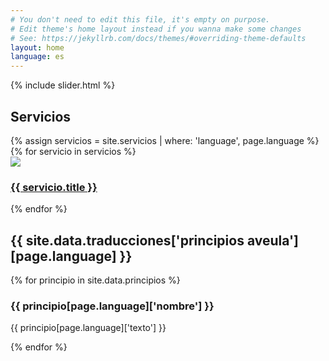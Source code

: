 ```yaml
---
# You don't need to edit this file, it's empty on purpose.
# Edit theme's home layout instead if you wanna make some changes
# See: https://jekyllrb.com/docs/themes/#overriding-theme-defaults
layout: home
language: es
---
```


<div class="container-full">
  <div class="row">
    {% include slider.html %}
  </div>
</div>

<div class="container">
  <div class="row">
    <h2 class="text-center">Servicios</h2>
    {% assign servicios = site.servicios | where: 'language', page.language %}
    {% for servicio in servicios %}
      <div class="col-md-3">
        <a href="{{ servicio.url | absolute_url }}" style="overflow: hidden;">
          <img src="{{ servicio.image | prepend: '/assets/images/servicios/' | absolute_url }}"
               class="img-responsive">
          <h3>{{ servicio.title }}</h3>
        </a>
      </div>
    {% endfor %}
  </div>
</div>

<div class="container">
  <h2>{{ site.data.traducciones['principios aveula'][page.language] }}</h2>
  {% for principio in site.data.principios %}
    <h3>{{ principio[page.language]['nombre'] }}</h3>
    <p>{{ principio[page.language]['texto'] }}</p>
  {% endfor %}
</div>
